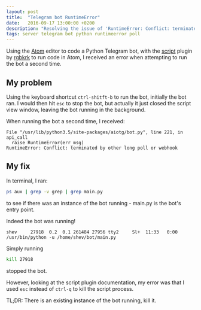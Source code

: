 ```yaml
---
layout: post
title:  "Telegram bot RuntimeError"
date:   2016-09-17 13:00:00 +0200
description: "Resolving the issue of 'RuntimeError: Conflict: terminated by other long poll or webhook'"
tags: server telegram bot python runtimeerror poll
---
```

Using the [Atom](https://atom.io/) editor to code a Python Telegram bot, with the [script](https://atom.io/packages/script) plugin by [rgbkrk](https://github.com/rgbkrk) to run code in Atom, I received an error when attempting to run the bot a second time.

## My problem
Using the keyboard shortcut ```ctrl-shitft-b``` to run the bot, initially the bot ran. I would then hit ```esc``` to stop the bot, but actually it just closed the script view window, leaving the bot running in the background.

When running the bot a second time, I received:

```
File "/usr/lib/python3.5/site-packages/aiotg/bot.py", line 221, in api_call
  raise RuntimeError(err_msg)
RuntimeError: Conflict: terminated by other long poll or webhook
```

## My fix
In terminal, I ran:

```bash
ps aux | grep -v grep | grep main.py
```

to see if there was an instance of the bot running - main.py is the bot's entry point.

Indeed the bot was running!

```
shev     27918  0.2  0.1 261484 27956 tty2     Sl+  11:33   0:00 /usr/bin/python -u /home/shev/bot/main.py
```

Simply running

```bash
kill 27918
```

stopped the bot.

However, looking at the script plugin documentation, my error was that I used ```esc``` instead of ```ctrl-q``` to kill the script process.

TL;DR: There is an existing instance of the bot running, kill it.
